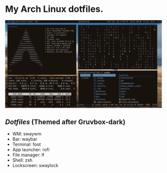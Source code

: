# My Arch Linux dotfiles.
![PREVIEW](https://github.com/NguyenDoCosin/Arch-Dotfiles/blob/master/preview.png)
## _Dotfiles_ (Themed after Gruvbox-dark)
- WM: swaywm
- Bar: waybar
- Terminal: foot
- App launcher: rofi
- File manager: lf
- Shell: zsh
- Lockscreen: swaylock
